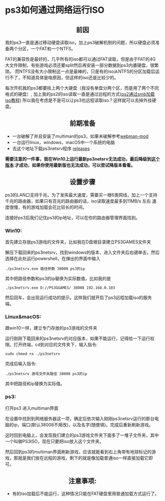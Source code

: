 # ps3如何通过网络运行ISO

## <center>前因
我的ps3一直是通过移动硬盘读取iso，加上ps3破解机制的问题，所以硬盘必须准备两个分区，一个FAT和一个NTFS。

FAT的兼容性是最好的，几乎所有的iso都可以通过FAT读取，但是由于FAT的4G大文件限制，有些游戏必须还要split然后再安装一部分数据到ps3内置硬盘，很繁琐。
而NTFS没有大小限制这一点是最棒的，只是有的iso从NTFS的分区加载后运行不了，不知道具体是啥原因，但这样的iso还是比较少的。

每次开机我的ps3都要挂上两个大硬盘（我没有单盘分两个区，而是用了两个不同格式的硬盘）, 加上我的ps2的iso读取一直是通过远程的方式([ps2通过smb加载iso教程](https://waizui.github.io/posts/ps2guide/ps2guide.html))
所以我在考虑是不是可以让ps3也远程读取iso？这样就可以去掉外挂硬盘。

## <center>前期准备

* 一台破解了并且安装了multiman的ps3，如果未破解参考[webman-mod](https://github.com/aldostools/webMAN-MOD)
* 一台运行linux，windows，macOS中一个系统的电脑
* 去这个地址下载ps3netsrv程序 [releases](https://github.com/aldostools/webMAN-MOD/releases)

<b>需要注意的一件事，我在Win10上运行最新ps3netsrv无法成功，最后降级到[这个版本](https://github.com/aldostools/webMAN-MOD/releases/tag/1.47.23) 才成功，如果你使用最新版也无法成功，可以尝试降版本看看。</b>

## <center>设置步骤

ps3的LAN口支持千兆，为了发挥最大速度，需要买一根6类网线，加上一个支持千兆的路由器，如果只有百兆的路由器的话，iso读取速度最多到11MB/s 左右
速度很慢，有的游戏加载会花比较长的时间。

连接好ps3后我们记住ps3的ip地址，可以在你的路由器管理界面找到。

### Win10:
 首先建立存放ps3游戏的文件夹，比如我在D盘根目录建立PS3GAMES文件夹

 解压下载回来的ps3netsrv，找到windows的版本，进入文件夹后右键单击，然后选择在此处运行powershell，在弹出的界面中输入

    ./ps3netsrv.exe 路径参数 38008 ps3的ip

其中把路径参数和ps3的ip替换为实际数值，比如我的是

    ./ps3netsrv.exe D://PS3GGAMES/ 38008 192.168.0.103

然后回车，会出现运行成功的提示。这样我们就开启了ps3远程加载iso的服务端。

### Linux&macOS:
跟win10一样，建立专门存放的ps3游戏的文件夹

运行刚刚下载回来的ps3netsrv的对应版本，如果不能运行，记得给一下运行权限。打开终端，cd到对应的文件夹下，输入指令:

    sudo chmod +x ./ps3netsrv

完成后输入指令:

    ./ps3netsrv 游戏文件夹路径 38008 ps3的ip

其中把路径和ip替换为实际值。


### ps3:

打开ps3 进入multiman界面

在设置中找到到网络服务器这一项，确定后依次输入刚刚ps3netsrv运行的那台电脑的ip，端口(默认38008不用改)，以及名字(随便填)。完成后重新刷新游戏。

这时回到电脑上，会发现我们建立的ps3游戏文件夹下面多了一堆子文件夹，其中一个叫做PS3ISO，现在只要把iso放入这个文件夹。

然后回到ps3的multiman界面刷新游戏，应该就能看到右上角带有地球标记的游戏，那就是我们放在远程的游戏，剩下的就是像加载普通iso一样直接加载它即可。



## <center>注意事项:

* 有的iso加载后不能运行，这种情况只能在FAT硬盘里用普通加载方式运行了。


